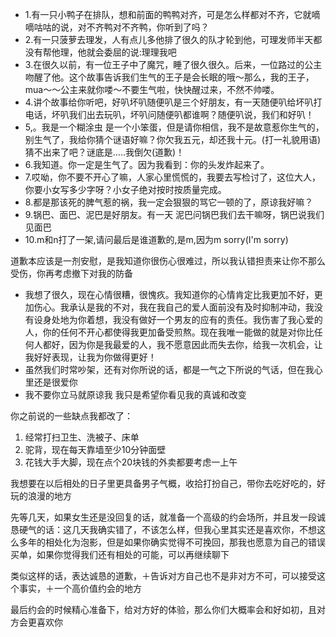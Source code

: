 
- 1.有一只小鸭子在排队，想和前面的鸭鸭对齐，可是怎么样都对不齐，它就嘀嘀咕咕的说，对不齐鸭对不齐鸭，你听到了吗？
- 2.有一只菠萝去理发，人有点儿多他排了很久的队才轮到他，可理发师半天都没有帮他理，他就会委屈的说:理理我吧
- 3.在很久以前，有一位王子中了魔咒，睡了很久很久。后来，一位路过的公主吻醒了他。这个故事告诉我们生气的王子是会长眠的哦～那么，我的王子，mua～～公主来就你喽～不要生气啦，快快醒过来，不然不帅喽。
- 4.讲个故事给你听吧，好叭坏叭随便叭是三个好朋友，有一天随便叭给坏叭打电话，坏叭我们出去玩叭，坏叭问随便叭都谁啊？随便叭说，我们和好叭！
- 5,。我是一个糊涂虫 是一个小笨蛋，但是请你相信，我不是故意惹你生气的，别生气了，我给你猜个谜语好嘛？你欠我五元，却还我十元。(打一礼貌用语)猜不出来了吧？谜底是.....我倒欠(道歉)！
- 6.我知道。你一定是生气了。因为我看到：你的头发炸起来了。
- 7.哎呦，你不要不开心了嘛，人家心里慌慌的，我要去写检讨了，这位大人，你要小女写多少字呀？小女子绝对按时按质量完成。
- 8.都是那该死的脾气惹的祸，我一定会狠狠的骂它一顿的了，原谅我好嘛？
- 9.锅巴、面巴、泥巴是好朋友。有一天 泥巴问锅巴我们去干嘛呀，锅巴说我们见面巴
- 10.m和n打了一架,请问最后是谁道歉的,是m,因为m sorry(I'm sorry)


道歉本应该是一剂安慰，是我知道你很伤心很难过，所以我认错担责来让你不那么受伤，你再考虑撤下对我的防备
- 我想了很久，现在心情很糟，很愧疚。我知道你的心情肯定比我更加不好，更加伤心。我承认是我的不对，我在我自己的爱人面前没有及时抑制冲动，我没有设身处地为你着想，我没有做好一个男友的应有的责任。我伤害了我心爱的人，你的任何不开心都使得我更加备受煎熬。现在我唯一能做的就是对你比任何人都好，因为你是我最爱的人，我不愿意因此而失去你，给我一次机会，让我好好表现，让我为你做得更好！
- 虽然我们时常吵架，还有对你所说的话，都是一气之下所说的气话，但在我心里还是很爱你
- 我不要你立马就原谅我 我只是希望你看见我的真诚和改变

 你之前说的一些缺点我都改了：
 1. 经常打扫卫生、洗被子、床单
 2. 驼背，现在每天靠墙至少10分钟面壁
 3. 花钱大手大脚，现在点个20块钱的外卖都要考虑一上午


 我想要在以后相处的日子里更具备男子气概，收拾打扮自己，带你去吃好吃的，好玩的浪漫的地方






 先等几天，如果女生还是没回复的话，就准备一个高级的约会场所，并且发一段诚恳硬气的话：这几天我确实错了，不该怎么样，但我心里其实还是喜欢你，不想这么多年的相处化为泡影，但是如果你确实觉得不可挽回，那我也愿意为自己的错误买单，如果你觉得我们还有相处的可能，可以再继续聊下 
 
 类似这样的话，表达诚恳的道歉，＋告诉对方自己也不是非对方不可，可以接受这个事实，＋一个高价值约会的地方 
 
 最后约会的时候精心准备下，给对方好的体验，那么你们大概率会和好如初，且对方会更喜欢你